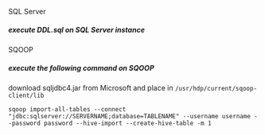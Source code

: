 SQL Server
##### execute DDL.sql on SQL Server instance

SQOOP
##### execute the following command on SQOOP
download sqljdbc4.jar from Microsoft and place in `/usr/hdp/current/sqoop-client/lib`

```
sqoop import-all-tables --connect "jdbc:sqlserver://SERVERNAME;database=TABLENAME" --username username --password password --hive-import --create-hive-table -m 1
```
